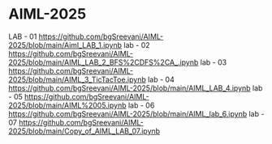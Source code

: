 # AIML-2025

LAB - 01     https://github.com/bgSreevani/AIML-2025/blob/main/Aiml_LAB_1.ipynb
lab - 02     https://github.com/bgSreevani/AIML-2025/blob/main/AIML_LAB_2_BFS%2CDFS%2CA_.ipynb
lab - 03     https://github.com/bgSreevani/AIML-2025/blob/main/AIML_3_TicTacToe.ipynb
lab - 04     https://github.com/bgSreevani/AIML-2025/blob/main/AIML_LAB_4.ipynb
lab - 05     https://github.com/bgSreevani/AIML-2025/blob/main/AIML%2005.ipynb
lab - 06     https://github.com/bgSreevani/AIML-2025/blob/main/AIML_lab_6.ipynb
lab - 07     https://github.com/bgSreevani/AIML-2025/blob/main/Copy_of_AIML_LAB_07.ipynb
